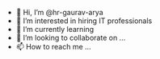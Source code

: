 - 👋 Hi, I’m @hr-gaurav-arya
- 👀 I’m interested in hiring IT professionals 
- 🌱 I’m currently learning 
- 💞️ I’m looking to collaborate on ...
- 📫 How to reach me ...

<!---
hr-gaurav-arya/hr-gaurav-arya is a ✨ special ✨ repository because its `README.md` (this file) appears on your GitHub profile.
You can click the Preview link to take a look at your changes.
--->
